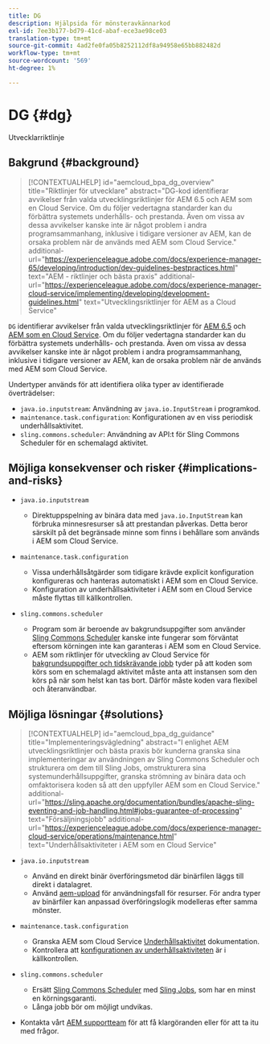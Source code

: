 ```yaml
---
title: DG
description: Hjälpsida för mönsteravkännarkod
exl-id: 7ee3b177-bd79-41cd-abaf-ece3ae98ce03
translation-type: tm+mt
source-git-commit: 4ad2fe0fa05b8252112df8a94958e65bb882482d
workflow-type: tm+mt
source-wordcount: '569'
ht-degree: 1%

---
```


# DG {#dg}

Utvecklarriktlinje

## Bakgrund {#background}

>[!CONTEXTUALHELP]
>id="aemcloud_bpa_dg_overview"
>title="Riktlinjer för utvecklare"
>abstract="DG-kod identifierar avvikelser från valda utvecklingsriktlinjer för AEM 6.5 och AEM som en Cloud Service. Om du följer vedertagna standarder kan du förbättra systemets underhålls- och prestanda. Även om vissa av dessa avvikelser kanske inte är något problem i andra programsammanhang, inklusive i tidigare versioner av AEM, kan de orsaka problem när de används med AEM som Cloud Service."
>additional-url="https://experienceleague.adobe.com/docs/experience-manager-65/developing/introduction/dev-guidelines-bestpractices.html" text="AEM - riktlinjer och bästa praxis"
>additional-url="https://experienceleague.adobe.com/docs/experience-manager-cloud-service/implementing/developing/development-guidelines.html" text="Utvecklingsriktlinjer för AEM as a Cloud Service"


`DG` identifierar avvikelser från valda utvecklingsriktlinjer för  [AEM 6.5](https://experienceleague.adobe.com/docs/experience-manager-65/developing/introduction/dev-guidelines-bestpractices.html) och  [AEM som en Cloud Service](https://experienceleague.adobe.com/docs/experience-manager-cloud-service/implementing/developing/development-guidelines.html). Om du följer vedertagna standarder kan du förbättra systemets underhålls- och prestanda. Även om vissa av dessa avvikelser kanske inte är något problem i andra programsammanhang, inklusive i tidigare versioner av AEM, kan de orsaka problem när de används med AEM som Cloud Service.

Undertyper används för att identifiera olika typer av identifierade överträdelser:

* `java.io.inputstream`: Användning av  `java.io.InputStream` i programkod.
* `maintenance.task.configuration`: Konfigurationen av en viss periodisk underhållsaktivitet.
* `sling.commons.scheduler`: Användning av API:t för Sling Commons Scheduler för en schemalagd aktivitet.

## Möjliga konsekvenser och risker {#implications-and-risks}

* `java.io.inputstream`
   * Direktuppspelning av binära data med `java.io.InputStream` kan förbruka minnesresurser så att prestandan påverkas. Detta beror särskilt på det begränsade minne som finns i behållare som används i AEM som Cloud Service.

* `maintenance.task.configuration`
   * Vissa underhållsåtgärder som tidigare krävde explicit konfiguration konfigureras och hanteras automatiskt i AEM som en Cloud Service.
   * Konfiguration av underhållsaktiviteter i AEM som en Cloud Service måste flyttas till källkontrollen.

* `sling.commons.scheduler`
   * Program som är beroende av bakgrundsuppgifter som använder [Sling Commons Scheduler](https://sling.apache.org/documentation/bundles/scheduler-service-commons-scheduler.html) kanske inte fungerar som förväntat eftersom körningen inte kan garanteras i AEM som en Cloud Service.
   * AEM som riktlinjer för utveckling av Cloud Service för [bakgrundsuppgifter och tidskrävande jobb](https://experienceleague.adobe.com/docs/experience-manager-cloud-service/implementing/developing/development-guidelines.html#background-tasks-and-long-running-jobs) tyder på att koden som körs som en schemalagd aktivitet måste anta att instansen som den körs på när som helst kan tas bort. Därför måste koden vara flexibel och återanvändbar.

## Möjliga lösningar {#solutions}

>[!CONTEXTUALHELP]
>id="aemcloud_bpa_dg_guidance"
>title="Implementeringsvägledning"
>abstract="I enlighet AEM utvecklingsriktlinjer och bästa praxis bör kunderna granska sina implementeringar av användningen av Sling Commons Scheduler och strukturera om dem till Sling Jobs, omstrukturera sina systemunderhållsuppgifter, granska strömning av binära data och omfaktorisera koden så att den uppfyller AEM som en Cloud Service."
>additional-url="https://sling.apache.org/documentation/bundles/apache-sling-eventing-and-job-handling.html#jobs-guarantee-of-processing" text="Försäljningsjobb"
>additional-url="https://experienceleague.adobe.com/docs/experience-manager-cloud-service/operations/maintenance.html" text="Underhållsaktiviteter i AEM som en Cloud Service"

* `java.io.inputstream`
   * Använd en direkt binär överföringsmetod där binärfilen läggs till direkt i datalagret.
   * Använd [aem-upload](https://github.com/adobe/aem-upload) för användningsfall för resurser. För andra typer av binärfiler kan anpassad överföringslogik modelleras efter samma mönster.

* `maintenance.task.configuration`
   * Granska AEM som Cloud Service [Underhållsaktivitet](https://experienceleague.adobe.com/docs/experience-manager-cloud-service/operations/maintenance.html) dokumentation.
   * Kontrollera att [konfigurationen av underhållsaktiviteten](https://experienceleague.adobe.com/docs/experience-manager-cloud-service/implementing/deploying/overview.html#maintenance-tasks-configuration-in-source-control) är i källkontrollen.

* `sling.commons.scheduler`
   * Ersätt [Sling Commons Scheduler](https://sling.apache.org/documentation/bundles/scheduler-service-commons-scheduler.html) med [Sling Jobs](https://sling.apache.org/documentation/bundles/apache-sling-eventing-and-job-handling.html#jobs-guarantee-of-processing), som har en minst en körningsgaranti.
   * Långa jobb bör om möjligt undvikas.

* Kontakta vårt [AEM supportteam](https://helpx.adobe.com/enterprise/using/support-for-experience-cloud.html) för att få klargöranden eller för att ta itu med frågor.
